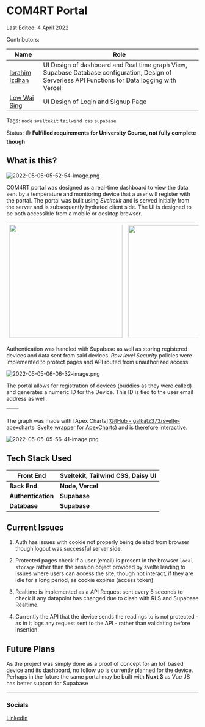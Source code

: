 # COM4RT Portal

Last Edited: 4 April 2022

Contributors:

| Name                                         | Role                                                                                                                                              |
| -------------------------------------------- | ------------------------------------------------------------------------------------------------------------------------------------------------- |
| [Ibrahim Izdhan](https://github.com/Prof-Iz) | UI Design of dashboard and Real time graph View, Supabase Database configuration, Design of Serverless API Functions for Data logging with Vercel |
| [Low Wai Sing](https://github.com/ws05klee)  | UI Design of Login and Signup Page                                                                                                                |

Tags: `node` `sveltekit` `tailwind css` `supabase` 

Status: 🟣 **Fulfilled requirements for University Course, not fully complete though**

## What is this?

<img src="COM4RT/images_readme/b85ee74fffe90eb888219d6faf12804276d200e2.png" title="" alt="2022-05-05-05-52-54-image.png" data-align="center">

COM4RT portal was designed as a real-time dashboard to view the data sent by a temperature and monitoring device that a user will register with the portal. The portal was built using *Sveltekit* and is served initially from the server and is subsequently hydrated client side.  The UI is designed to be both accessible from a mobile or desktop browser.

| <img title="" src="COM4RT/images_readme/35eab69a9b2c5456cd56ea27b3a6a83c65d123dd.png" alt="" width="296" data-align="center"> | <img title="" src="COM4RT/images_readme/97de251d8646017067ca9038efcbc7c54ffe0907.png" alt="" width="292" data-align="center"> |
| ---------------------------------------------------------------------------------------------------------------------------------------------------------------- | ---------------------------------------------------------------------------------------------------------------------------------------------------------------- |

Authentication was handled with Supabase as well as storing registered devices and data sent from said devices. *Row level Security* policies were implemented to protect pages and API routed from unauthorized access.

<img src="COM4RT/images_readme/2eee6b165647383c7a46f1a8f904438f3ef92b62.png" title="" alt="2022-05-05-06-06-32-image.png" data-align="center">

The portal allows for registration of devices (buddies as they were called) and generates a numeric ID for the Device. This ID is tied to the user email address as well.

| <img src="file:///D:/Projects/Project_README/COM4RT/images_readme/2022-05-05-06-26-53-image.png" title="" alt="" data-align="center"> | <img src="file:///D:/Projects/Project_README/COM4RT/images_readme/2022-05-05-06-27-04-image.png" title="" alt="" data-align="center"> |
| ------------------------------------------------------------------------------------------------------------------------------------- | ------------------------------------------------------------------------------------------------------------------------------------- |

The graph was made with [Apex Charts]([GitHub - galkatz373/svelte-apexcharts: Svelte wrapper for ApexCharts](https://github.com/galkatz373/svelte-apexcharts)) and is therefore interactive.

<img src="file:///D:/Projects/Project_README/COM4RT/images_readme/84a6ea0d5c102fc795a061559cba8d39bb6fe6e8.png" title="" alt="2022-05-05-05-56-41-image.png" data-align="center">

## Tech Stack Used

| Front End          | Sveltekit, Tailwind CSS, Daisy UI |
| ------------------ | --------------------------------- |
| **Back End**       | **Node, Vercel**                  |
| **Authentication** | **Supabase**                      |
| **Database**       | **Supabase**                      |

## Current Issues

1. Auth has issues with cookie not properly being deleted from browser though logout was successful server side.

2. Protected pages check if a user (email) is present in the browser `local storage` rather than the session object provided by svelte leading to issues where users can access the site, though not interact, if they are idle for a long period, as cookie expires (access token)

3. Realtime is implemented as a API Request sent every 5 seconds to check if any datapoint has changed due to clash with RLS and Supabase Realtime. 

4. Currently the API that the device sends the readings to is not protected - as in it logs any request sent to the API - rather than validating before insertion.

## Future Plans

As the project was simply done as a proof of concept for an IoT based device and its dashboard, no follow up is currently planned for the device. Perhaps in the future the same portal may be built with **Nuxt 3** as Vue JS has better support for Supabase

---

### Socials

[LinkedIn](https://www.linkedin.com/in/ibrahimizdhanofficial/)
